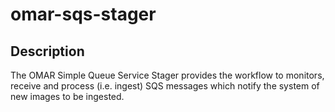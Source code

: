 # omar-sqs-stager

## Description

The OMAR Simple Queue Service Stager provides the workflow to monitors, receive and process (i.e. ingest) SQS messages which notify the system of new images to be ingested.
